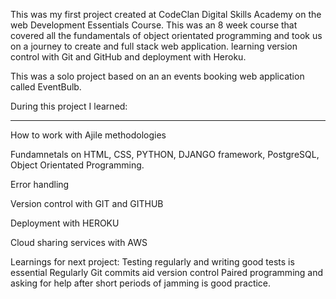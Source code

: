 This was my first project created at CodeClan Digital Skills Academy on the web Development Essentials Course. 
This was an 8 week course that covered all the fundamentals of object orientated programming and took us on a journey to create and full stack web application. learning version control with Git and GitHub and deployment with Heroku.

This was a solo project based on an an events booking web application called EventBulb.



During this project I learned:
______________________________
How to work with Ajile methodologies

Fundamnetals on HTML, CSS, PYTHON, DJANGO framework, PostgreSQL, Object Orientated Programming. 

Error handling

Version control with GIT and GITHUB

Deployment with HEROKU

Cloud sharing services with AWS



Learnings for next project:
Testing regularly and writing good tests is essential
Regularly Git commits aid version control 
Paired programming and asking for help after short periods of jamming is good practice.  
